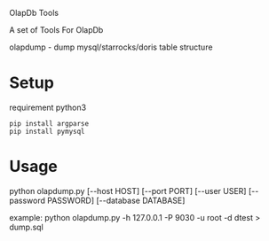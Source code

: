 OlapDb Tools

A set of Tools For OlapDb

olapdump - dump mysql/starrocks/doris table structure

# Setup

requirement python3

```
pip install argparse
pip install pymysql
```


# Usage

python olapdump.py [--host HOST] [--port PORT] [--user USER]
                    [--password PASSWORD] [--database DATABASE]

example:
python olapdump.py -h 127.0.0.1 -P 9030 -u root -d dtest > dump.sql
